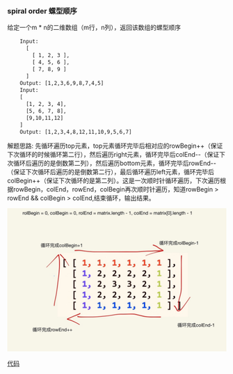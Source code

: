 ### spiral order 螺型顺序
 
  给定一个m * n的二维数组（m行，n列），返回该数组的螺型顺序
 
```
    Input:
      [
        [ 1, 2, 3 ],
        [ 4, 5, 6 ],
        [ 7, 8, 9 ]
      ]
    Output: [1,2,3,6,9,8,7,4,5]
    Input:
    [
      [1, 2, 3, 4],
      [5, 6, 7, 8],
      [9,10,11,12]
    ]
    Output: [1,2,3,4,8,12,11,10,9,5,6,7]
```

解题思路: 先循环遍历top元素，top元素循环完毕后相对应的rowBegin++（保证下次循环的时候循环第二行），然后遍历right元素，循环完毕后colEnd--（保证下次循环后遍历的是倒数第二列），然后遍历bottom元素，循环完毕后rowEnd--（保证下次循环后遍历的是倒数第二行），最后循环遍历left元素，循环完毕后colBegin++（保证下次循环的是第二列）。这是一次顺时针循环遍历，下次遍历根据rowBegin，colEnd，rowEnd，colBegin再次顺时针遍历，知道rowBegin > rowEnd && colBegin > colEnd,结束循环，输出结果。

<img src="../../Images/spiral_order.jpg">

[代码](./Spiral_Order.js)